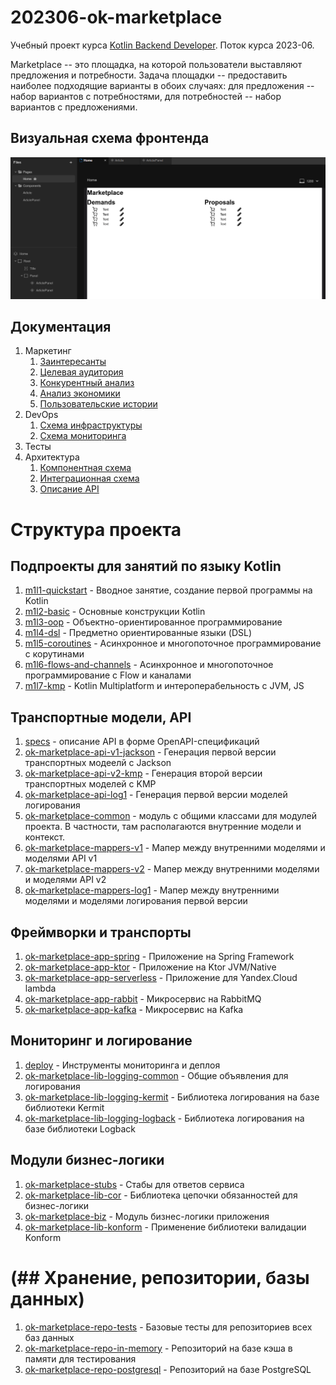 # 202306-ok-marketplace

Учебный проект курса
[Kotlin Backend Developer](https://otus.ru/lessons/kotlin/?int_source=courses_catalog&int_term=programming).
Поток курса 2023-06.

Marketplace -- это площадка, на которой пользователи выставляют предложения и потребности. Задача
площадки -- предоставить наиболее подходящие варианты в обоих случаях: для предложения -- набор вариантов с
потребностями, для потребностей -- набор вариантов с предложениями.

## Визуальная схема фронтенда

![Макет фронта](imgs/design-layout.png)

## Документация

1. Маркетинг
   1. [Заинтересанты](./docs/01-marketing/01-stakeholders.md)
   2. [Целевая аудитория](./docs/01-marketing/02-target-audience.md)
   3. [Конкурентный анализ](./docs/01-marketing/03-concurrency.md)
   4. [Анализ экономики](./docs/01-marketing/04-economy.md)
   5. [Пользовательские истории](./docs/01-marketing/05-user-stories.md)
2. DevOps
   1. [Схема инфраструктуры](./docs/02-devops/01-infrastruture.md)
   2. [Схема мониторинга](./docs/02-devops/02-monitoring.md)
3. Тесты
4. Архитектура
   1. [Компонентная схема](./docs/04-architecture/01-arch.md)
   2. [Интеграционная схема](./docs/04-architecture/02-integration.md)
   3. [Описание API](./docs/04-architecture/03-api.md)

# Структура проекта

## Подпроекты для занятий по языку Kotlin

1. [m1l1-quickstart](m1l1-quickstart) - Вводное занятие, создание первой программы на Kotlin
2. [m1l2-basic](m1l2-basic) - Основные конструкции Kotlin
3. [m1l3-oop](m1l3-oop) - Объектно-ориентированное программирование
4. [m1l4-dsl](m1l4-dsl) - Предметно ориентированные языки (DSL)
5. [m1l5-coroutines](m1l5-coroutines) - Асинхронное и многопоточное программирование с корутинами
6. [m1l6-flows-and-channels](m1l6-flows-and-channels) - Асинхронное и многопоточное программирование с Flow и каналами
7. [m1l7-kmp](m1l7-kmp) - Kotlin Multiplatform и интероперабельность с JVM, JS

## Транспортные модели, API

1. [specs](specs) - описание API в форме OpenAPI-спецификаций
2. [ok-marketplace-api-v1-jackson](ok-marketplace-api-v1-jackson) - Генерация первой версии транспортных модеелй с
   Jackson
3. [ok-marketplace-api-v2-kmp](ok-marketplace-api-v2-kmp) - Генерация второй версии транспортных моделей с KMP
4. [ok-marketplace-api-log1](ok-marketplace-api-log1) - Генерация первой версии моделей логирования
5. [ok-marketplace-common](ok-marketplace-common) - модуль с общими классами для модулей проекта. В частности, там
   располагаются внутренние модели и контекст.
6. [ok-marketplace-mappers-v1](ok-marketplace-mappers-v1) - Мапер между внутренними моделями и моделями API v1
7. [ok-marketplace-mappers-v2](ok-marketplace-mappers-v2) - Мапер между внутренними моделями и моделями API v2
8. [ok-marketplace-mappers-log1](ok-marketplace-mappers-log1) - Мапер между внутренними моделями и моделями логирования
   первой версии

## Фреймворки и транспорты

1. [ok-marketplace-app-spring](ok-marketplace-app-spring) - Приложение на Spring Framework
2. [ok-marketplace-app-ktor](ok-marketplace-app-ktor) - Приложение на Ktor JVM/Native
3. [ok-marketplace-app-serverless](ok-marketplace-app-serverless) - Приложение для Yandex.Cloud lambda
4. [ok-marketplace-app-rabbit](ok-marketplace-app-rabbit) - Микросервис на RabbitMQ
5. [ok-marketplace-app-kafka](ok-marketplace-app-kafka) - Микросервис на Kafka

## Мониторинг и логирование

1. [deploy](deploy) - Инструменты мониторинга и деплоя
2. [ok-marketplace-lib-logging-common](ok-marketplace-lib-logging-common) - Общие объявления для логирования
3. [ok-marketplace-lib-logging-kermit](ok-marketplace-lib-logging-kermit) - Библиотека логирования на базе библиотеки
   Kermit
4. [ok-marketplace-lib-logging-logback](ok-marketplace-lib-logging-logback) - Библиотека логирования на базе библиотеки
   Logback

## Модули бизнес-логики

1. [ok-marketplace-stubs](ok-marketplace-stubs) - Стабы для ответов сервиса
2. [ok-marketplace-lib-cor](ok-marketplace-lib-cor) - Библиотека цепочки обязанностей для бизнес-логики
3. [ok-marketplace-biz](ok-marketplace-biz) - Модуль бизнес-логики приложения
4. [ok-marketplace-lib-konform](ok-marketplace-lib-konform) - Применение библиотеки валидации Konform

# (## Хранение, репозитории, базы данных)

1. [ok-marketplace-repo-tests](ok-marketplace-repo-tests) - Базовые тесты для репозиториев всех баз данных
2. [ok-marketplace-repo-in-memory](ok-marketplace-repo-in-memory) - Репозиторий на базе кэша в памяти для тестирования
3. [ok-marketplace-repo-postgresql](ok-marketplace-repo-postgresql) - Репозиторий на базе PostgreSQL
